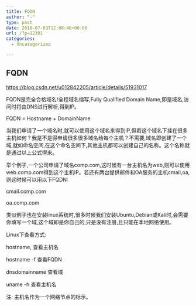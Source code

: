 ```yaml
---
title: FQDN
author: "-"
type: post
date: 2018-07-03T12:08:46+00:00
url: /?p=12391
categories:
  - Uncategorized

---
```

## FQDN
https://blog.csdn.net/u012842205/article/details/51931017
  
FQDN是完全合格域名/全程域名缩写,Fully Qualified Domain Name,即是域名,访问时将由DNS进行解析,得到IP。

FQDN = Hostname + DomainName

当我们申请了一个域名时,就可以使用这个域名来得到IP,但若这个域名下挂在很多主机如何？我是不是得申请很多很多域名给每个主机？不需要,域名即创建了一个域,就如命名空间,在这个命名空间下,其他主机都可以创建自己的名称。这个名称就是通过以上公式得来。

举个例子,一个公司申请了域名comp.com,这时候有一台主机名为web,则可以使用web.comp.com得到这个主机IP。若还有两台提供邮件和OA服务的主机cmail,oa,则这时候可以用以下FQDN: 

cmail.comp.com

oa.comp.com

类似例子也在安装linux系统时,很多时候我们安装Ubuntu,Debian或Kali时,会需要你填写一个域,这个域即是你自己的,只是没有注册,且只能在本地网络使用。

Linux下查看方式: 

hostname, 查看主机名

hostname -f 查看FQDN

dnsdomainname 查看域

uname -h 查看主机名

注: 主机名作为一个网络节点的标示。